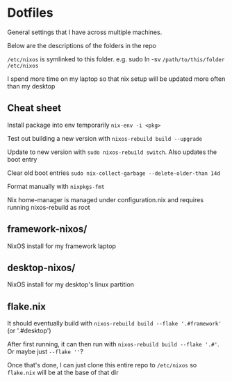 # Dotfiles

General settings that I have across multiple machines.

Below are the descriptions of the folders in the repo

`/etc/nixos` is symlinked to this folder.  e.g. sudo ln -sv  `/path/to/this/folder /etc/nixos`

I spend more time on my laptop so that nix setup will be updated more often than my desktop

## Cheat sheet

Install package into env temporarily `nix-env -i <pkg>`

Test out building a new version with `nixos-rebuild build --upgrade`

Update to new version with `sudo nixos-rebuild switch`. Also updates the boot entry

Clear old boot entries `sudo nix-collect-garbage --delete-older-than 14d`

Format manually with `nixpkgs-fmt`

Nix home-manager is managed under configuration.nix and requires running nixos-rebuild as root

## framework-nixos/

NixOS install for my framework laptop

## desktop-nixos/

NixOS install for my desktop's linux partition

## flake.nix

It should eventually build with `nixos-rebuild build --flake '.#framework'` (or '.#desktop')

After first running, it can then run with `nixos-rebuild build --flake '.#'`. Or maybe just `--flake ''`?

Once that's done, I can just clone this entire repo to `/etc/nixos` so `flake.nix` will be at the base of that dir
